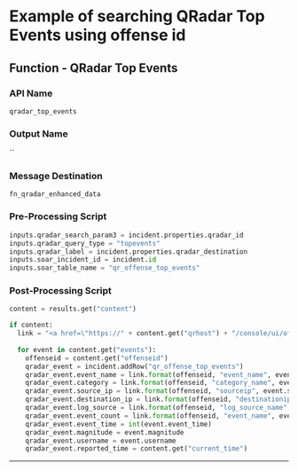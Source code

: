 <!--
    DO NOT MANUALLY EDIT THIS FILE
    THIS FILE IS AUTOMATICALLY GENERATED WITH resilient-sdk codegen
-->

# Example of searching QRadar Top Events using offense id

## Function - QRadar Top Events

### API Name
`qradar_top_events`

### Output Name
``

### Message Destination
`fn_qradar_enhanced_data`

### Pre-Processing Script
```python
inputs.qradar_search_param3 = incident.properties.qradar_id
inputs.qradar_query_type = "topevents"
inputs.qradar_label = incident.properties.qradar_destination
inputs.soar_incident_id = incident.id
inputs.soar_table_name = "qr_offense_top_events"
```

### Post-Processing Script
```python
content = results.get("content")

if content:
  link = "<a href=\"https://" + content.get("qrhost") + "/console/ui/offenses/{0}/events?filter={1}%3B%3D%3B%3B{2}&page=1&pagesize=10\" target=\"_blank\">{3}</a>"
  
  for event in content.get("events"):
    offenseid = content.get("offenseid")
    qradar_event = incident.addRow("qr_offense_top_events")
    qradar_event.event_name = link.format(offenseid, "event_name", event.event_name, event.event_name)
    qradar_event.category = link.format(offenseid, "category_name", event.category_name, event.category_name)
    qradar_event.source_ip = link.format(offenseid, "sourceip", event.sourceip, event.sourceip)
    qradar_event.destination_ip = link.format(offenseid, "destinationip", event.destinationip, event.destinationip)
    qradar_event.log_source = link.format(offenseid, "log_source_name", event.logsourcename, event.logsourcename)
    qradar_event.event_count = link.format(offenseid, "event_name", event.event_name, event.eventcount)
    qradar_event.event_time = int(event.event_time)
    qradar_event.magnitude = event.magnitude
    qradar_event.username = event.username
    qradar_event.reported_time = content.get("current_time")
```

---

